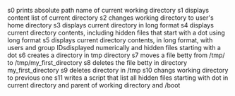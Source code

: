 s0 prints absolute path name of current working directory
s1 displays content list of current directory
s2 changes working directory to user's home directory 
s3 displays current directory in long format
s4 displays current directory contents, including hidden files that start with a dot using long format
s5 displays current directory contents, in long format, with users and group IDsdisplayed numerically and hidden files starting with a dot
s6 creates a directory in tmp directory
s7 moves a file betty from /tmp/ to /tmp/my_first_directory
s8 deletes the file betty in directory my_first_directory
s9 deletes directory in /tmp
s10 changs working directory to previous one
s11 writes a script that list all hidden files starting with dot in current directory and parent of working  directory and /boot
